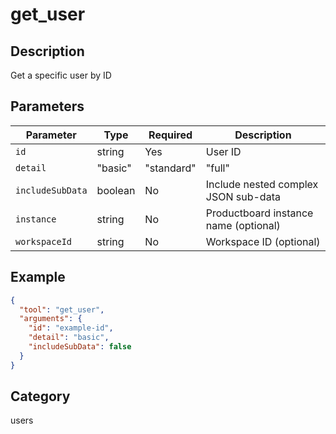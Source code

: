 # get_user

## Description
Get a specific user by ID

## Parameters

| Parameter | Type | Required | Description |
|-----------|------|----------|-------------|
| `id` | string | Yes | User ID |
| `detail` | "basic" | "standard" | "full" | No | Level of detail (default: standard) |
| `includeSubData` | boolean | No | Include nested complex JSON sub-data |
| `instance` | string | No | Productboard instance name (optional) |
| `workspaceId` | string | No | Workspace ID (optional) |

## Example

```json
{
  "tool": "get_user",
  "arguments": {
    "id": "example-id",
    "detail": "basic",
    "includeSubData": false
  }
}
```

## Category
users


